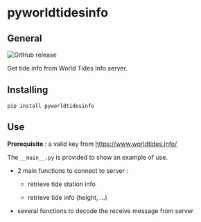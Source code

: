# pyworldtidesinfo
## General
![GitHub release](https://img.shields.io/github/release/jugla/pyWorldtidesinfo)

Get tide info from World Tides Info server.

## Installing
```
pip install pyworldtidesinfo
```

## Use
**Prerequisite** : a valid key from https://www.worldtides.info/

The `__main__.py` is provided to show an example of use.

- 2 main functions to connect to server :

  - retrieve tide station info

  - retrieve tide info (height, ...)

- several functions to decode the receive message from server


